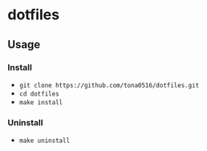 # dotfiles

## Usage

### Install
- `git clone https://github.com/tona0516/dotfiles.git`
- `cd dotfiles`
- `make install`

### Uninstall
- `make uninstall`
